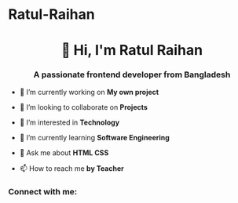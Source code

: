 # Ratul-Raihan

<h1 align="center">👋 Hi, I'm Ratul Raihan</h1>
<h3 align="center">A passionate frontend developer from Bangladesh</h3>

- 🔭 I’m currently working on **My own project**

- 💞️ I’m looking to collaborate on **Projects**

- 👀 I’m interested in **Technology**

- 🌱 I’m currently learning **Software Engineering**

- 💬 Ask me about **HTML CSS**

- 📫 How to reach me **by Teacher**

<h3 align="left">Connect with me:</h3>
<p align="left">
</p>

